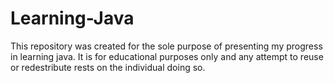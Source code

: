# Learning-Java
This repository was created for the sole purpose of presenting my progress in learning java.
It is for educational purposes only and any attempt to reuse or redestribute rests on the individual doing so. 
